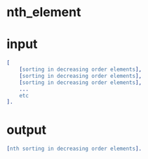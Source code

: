 # nth_element

input
=======
``` erlang
[
    [sorting in decreasing order elements],
    [sorting in decreasing order elements],
    [sorting in decreasing order elements],
    ...
    etc
].
```

output
=======
``` erlang
[nth sorting in decreasing order elements].
```
